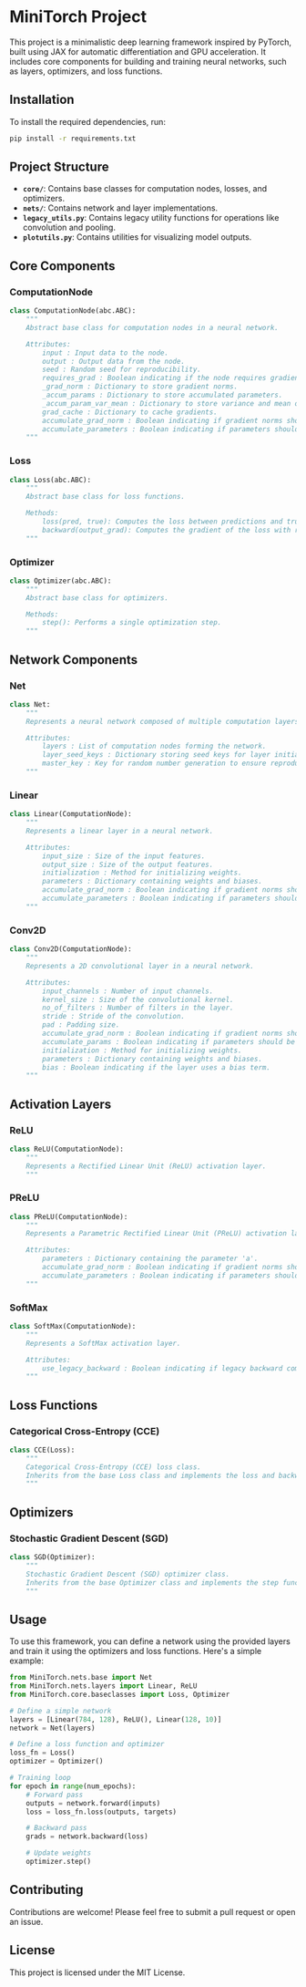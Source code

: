 # MiniTorch Project

This project is a minimalistic deep learning framework inspired by PyTorch, built using JAX for automatic differentiation and GPU acceleration. It includes core components for building and training neural networks, such as layers, optimizers, and loss functions.

## Installation

To install the required dependencies, run:

```bash
pip install -r requirements.txt
```

## Project Structure

- **`core/`**: Contains base classes for computation nodes, losses, and optimizers.
- **`nets/`**: Contains network and layer implementations.
- **`legacy_utils.py`**: Contains legacy utility functions for operations like convolution and pooling.
- **`plotutils.py`**: Contains utilities for visualizing model outputs.

## Core Components

### ComputationNode

```python
class ComputationNode(abc.ABC):
    """
    Abstract base class for computation nodes in a neural network.

    Attributes:
        input : Input data to the node.
        output : Output data from the node.
        seed : Random seed for reproducibility.
        requires_grad : Boolean indicating if the node requires gradient computation.
        _grad_norm : Dictionary to store gradient norms.
        _accum_params : Dictionary to store accumulated parameters.
        _accum_param_var_mean : Dictionary to store variance and mean of accumulated parameters.
        grad_cache : Dictionary to cache gradients.
        accumulate_grad_norm : Boolean indicating if gradient norms should be accumulated.
        accumulate_parameters : Boolean indicating if parameters should be accumulated.
    """
```

### Loss

```python
class Loss(abc.ABC):
    """
    Abstract base class for loss functions.

    Methods:
        loss(pred, true): Computes the loss between predictions and true labels.
        backward(output_grad): Computes the gradient of the loss with respect to the input.
    """
```

### Optimizer

```python
class Optimizer(abc.ABC):
    """
    Abstract base class for optimizers.

    Methods:
        step(): Performs a single optimization step.
    """
```

## Network Components

### Net

```python
class Net:
    """
    Represents a neural network composed of multiple computation layers.

    Attributes:
        layers : List of computation nodes forming the network.
        layer_seed_keys : Dictionary storing seed keys for layer initialization.
        master_key : Key for random number generation to ensure reproducibility.
    """
```

### Linear

```python
class Linear(ComputationNode):
    """
    Represents a linear layer in a neural network.

    Attributes:
        input_size : Size of the input features.
        output_size : Size of the output features.
        initialization : Method for initializing weights.
        parameters : Dictionary containing weights and biases.
        accumulate_grad_norm : Boolean indicating if gradient norms should be accumulated.
        accumulate_parameters : Boolean indicating if parameters should be accumulated.
    """
```

### Conv2D

```python
class Conv2D(ComputationNode):
    """
    Represents a 2D convolutional layer in a neural network.

    Attributes:
        input_channels : Number of input channels.
        kernel_size : Size of the convolutional kernel.
        no_of_filters : Number of filters in the layer.
        stride : Stride of the convolution.
        pad : Padding size.
        accumulate_grad_norm : Boolean indicating if gradient norms should be accumulated.
        accumulate_params : Boolean indicating if parameters should be accumulated.
        initialization : Method for initializing weights.
        parameters : Dictionary containing weights and biases.
        bias : Boolean indicating if the layer uses a bias term.
    """
```

## Activation Layers

### ReLU

```python
class ReLU(ComputationNode):
    """
    Represents a Rectified Linear Unit (ReLU) activation layer.
    """
```

### PReLU

```python
class PReLU(ComputationNode):
    """
    Represents a Parametric Rectified Linear Unit (PReLU) activation layer.

    Attributes:
        parameters : Dictionary containing the parameter 'a'.
        accumulate_grad_norm : Boolean indicating if gradient norms should be accumulated.
        accumulate_parameters : Boolean indicating if parameters should be accumulated.
    """
```

### SoftMax

```python
class SoftMax(ComputationNode):
    """
    Represents a SoftMax activation layer.

    Attributes:
        use_legacy_backward : Boolean indicating if legacy backward computation should be used.
    """
```

## Loss Functions

### Categorical Cross-Entropy (CCE)

```python
class CCE(Loss):
    """
    Categorical Cross-Entropy (CCE) loss class.
    Inherits from the base Loss class and implements the loss and backward functions.
    """
```

## Optimizers

### Stochastic Gradient Descent (SGD)

```python
class SGD(Optimizer):
    """
    Stochastic Gradient Descent (SGD) optimizer class.
    Inherits from the base Optimizer class and implements the step function for updating network parameters.
    """
```

## Usage

To use this framework, you can define a network using the provided layers and train it using the optimizers and loss functions. Here's a simple example:

```python
from MiniTorch.nets.base import Net
from MiniTorch.nets.layers import Linear, ReLU
from MiniTorch.core.baseclasses import Loss, Optimizer

# Define a simple network
layers = [Linear(784, 128), ReLU(), Linear(128, 10)]
network = Net(layers)

# Define a loss function and optimizer
loss_fn = Loss()
optimizer = Optimizer()

# Training loop
for epoch in range(num_epochs):
    # Forward pass
    outputs = network.forward(inputs)
    loss = loss_fn.loss(outputs, targets)

    # Backward pass
    grads = network.backward(loss)

    # Update weights
    optimizer.step()
```

## Contributing

Contributions are welcome! Please feel free to submit a pull request or open an issue.

## License

This project is licensed under the MIT License. 